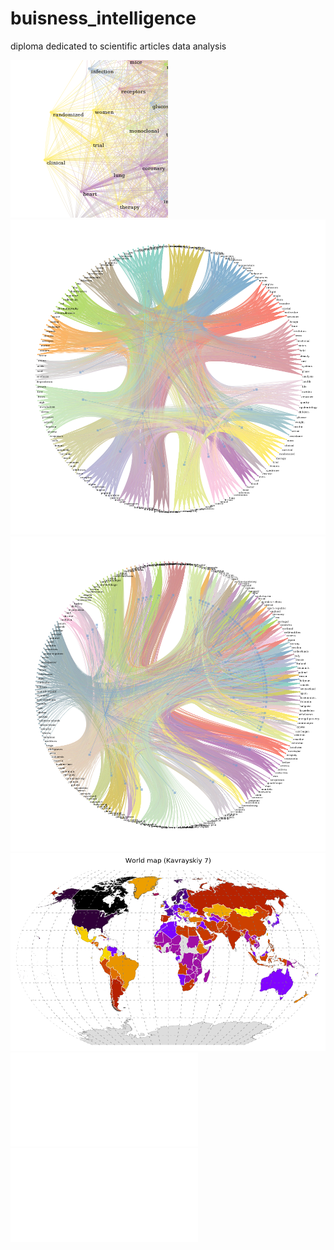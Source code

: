 # buisness_intelligence
diploma dedicated to scientific articles data analysis

![](data/women.png)
![](data/kclustern.png)
![](data/cclustern.png)
![](data/worldmap.png)
![](data/count_article_author.pdf)
![](data/references.pdf)
